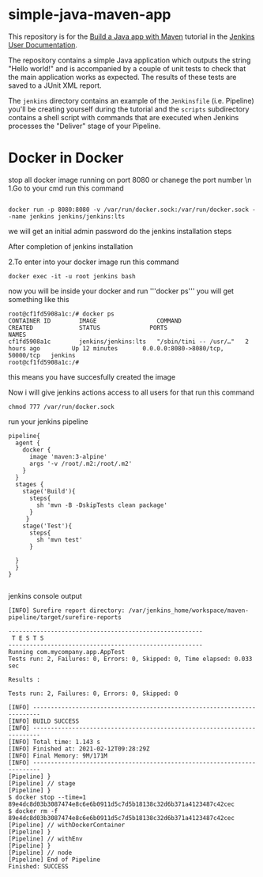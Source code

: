 # simple-java-maven-app

This repository is for the
[Build a Java app with Maven](https://jenkins.io/doc/tutorials/build-a-java-app-with-maven/)
tutorial in the [Jenkins User Documentation](https://jenkins.io/doc/).

The repository contains a simple Java application which outputs the string
"Hello world!" and is accompanied by a couple of unit tests to check that the
main application works as expected. The results of these tests are saved to a
JUnit XML report.

The `jenkins` directory contains an example of the `Jenkinsfile` (i.e. Pipeline)
you'll be creating yourself during the tutorial and the `scripts` subdirectory
contains a shell script with commands that are executed when Jenkins processes
the "Deliver" stage of your Pipeline.
# Docker in Docker
stop all docker image running on port 8080 or chanege the port number \n
1.Go to your cmd run this command
```

docker run -p 8080:8080 -v /var/run/docker.sock:/var/run/docker.sock --name jenkins jenkins/jenkins:lts

```
we will get an initial admin password do the jenkins installation steps 

After completion of jenkins installation

2.To enter into your docker image run this command
```
docker exec -it -u root jenkins bash

```

now you will be inside your docker and run '''docker ps''' you will get something like this
```
root@cf1fd5908a1c:/# docker ps
CONTAINER ID        IMAGE                 COMMAND                  CREATED             STATUS              PORTS                               NAMES
cf1fd5908a1c        jenkins/jenkins:lts   "/sbin/tini -- /usr/…"   2 hours ago         Up 12 minutes       0.0.0.0:8080->8080/tcp, 50000/tcp   jenkins
root@cf1fd5908a1c:/#   
```
this means you have succesfully created the image 

Now i will give jenkins actions access to all users for that run this command
```
chmod 777 /var/run/docker.sock
```
run your jenkins pipeline
```
pipeline{
  agent {
    docker {
      image 'maven:3-alpine'
      args '-v /root/.m2:/root/.m2'
    }
  }
  stages {
    stage('Build'){
      steps{
        sh 'mvn -B -DskipTests clean package'
      }
     }
    stage('Test'){
      steps{
        sh 'mvn test'
      }
      
  }
  }
}


```
jenkins console output
```
[INFO] Surefire report directory: /var/jenkins_home/workspace/maven-pipeline/target/surefire-reports

-------------------------------------------------------
 T E S T S
-------------------------------------------------------
Running com.mycompany.app.AppTest
Tests run: 2, Failures: 0, Errors: 0, Skipped: 0, Time elapsed: 0.033 sec

Results :

Tests run: 2, Failures: 0, Errors: 0, Skipped: 0

[INFO] ------------------------------------------------------------------------
[INFO] BUILD SUCCESS
[INFO] ------------------------------------------------------------------------
[INFO] Total time: 1.143 s
[INFO] Finished at: 2021-02-12T09:28:29Z
[INFO] Final Memory: 9M/171M
[INFO] ------------------------------------------------------------------------
[Pipeline] }
[Pipeline] // stage
[Pipeline] }
$ docker stop --time=1 89e4dc8d03b3087474e8c6e6b0911d5c7d5b18138c32d6b371a4123487c42cec
$ docker rm -f 89e4dc8d03b3087474e8c6e6b0911d5c7d5b18138c32d6b371a4123487c42cec
[Pipeline] // withDockerContainer
[Pipeline] }
[Pipeline] // withEnv
[Pipeline] }
[Pipeline] // node
[Pipeline] End of Pipeline
Finished: SUCCESS
```

